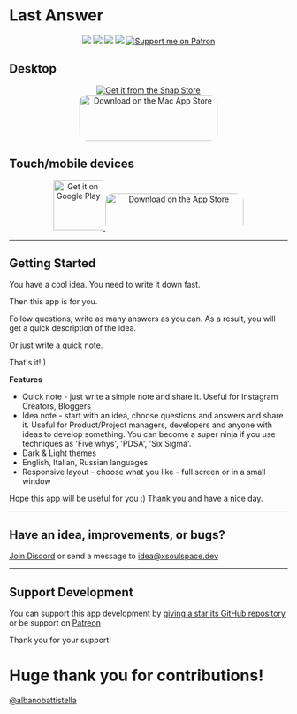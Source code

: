 # Last Answer

<p align="center">
  <a title="License" href="https://github.com/xsoulspace/last_answer/blob/master/LICENSE" ><img src="https://img.shields.io/github/license/xsoulspace/last_answer.svg" /></a>
  <a title="Discord" href="https://discord.com/invite/y54DpJwmAn" ><img src="https://img.shields.io/discord/696688204476055592.svg" /></a>
  <a title="Contributor Covenant" href="https://github.com/xsoulspace/last_answer/blob/master/CODE_OF_CONDUCT.md" ><img src="https://img.shields.io/badge/Contributor%20Covenant-v2.0%20adopted-ff69b4.svg" /></a>
  <a title="Contributors" href="https://github.com/xsoulspace/last_answer/graphs/contributors" ><img src="https://img.shields.io/github/contributors/xsoulspace/last_answer.svg" /></a>
  <a href="https://patreon.com/arenukvern"><img src="https://img.shields.io/endpoint.svg?url=https%3A%2F%2Fshieldsio-Patron.vercel.app%2Fapi%3Fusername%3Darenukvern%26type%3Dpatrons&style=flat" alt="Support me on Patron" /></a>
</p>

## Desktop

<p align="center">
  <a href="https://snapcraft.io/last-answer">
    <img alt="Get it from the Snap Store" src="https://snapcraft.io/static/images/badges/en/snap-store-black.svg" />
  </a>
  <br>
  <a href="https://apps.apple.com/us/app/lastanswer-brainstorm-notes/id1592159945?itsct=apps_box_badge&amp;itscg=30200" style="display: inline-block; overflow: hidden; border-top-left-radius: 13px; border-top-right-radius: 13px; border-bottom-right-radius: 13px; border-bottom-left-radius: 13px; width: 250px; height: 83px;"><img src="https://tools.applemediaservices.com/api/badges/download-on-the-mac-app-store/black/en-us?size=250x83&amp;releaseDate=1635811200&h=7b4ee31f392c6d52e26a1a9bff14996f" alt="Download on the Mac App Store" style="border-top-left-radius: 13px; border-top-right-radius: 13px; border-bottom-right-radius: 13px; border-bottom-left-radius: 13px; width: 250px; height: 83px;"></a>
</p>

## Touch/mobile devices

<p align="center">
  <a href='https://play.google.com/store/apps/details?id=dev.xsoulspace.lastanswer&pcampaignid=pcampaignidMKT-Other-global-all-co-prtnr-py-PartBadge-Mar2515-1'>
    <img height="90px"; alt='Get it on Google Play' src='https://play.google.com/intl/en_us/badges/static/images/badges/en_badge_web_generic.png'/>
  </a>
  <a href="https://apps.apple.com/us/app/lastanswer-brainstorm-notes/id1592159945?itsct=apps_box_badge&amp;itscg=30200" style="display: inline-block; overflow: hidden; border-top-left-radius: 13px; border-top-right-radius: 13px; border-bottom-right-radius: 13px; border-bottom-left-radius: 13px; width: 250px; height: 67px;"><img  src="https://tools.applemediaservices.com/api/badges/download-on-the-app-store/black/en-us?size=250x83&amp;releaseDate=1635811200&h=c0b39b674d1eebdbed8e027d3291b23c" alt="Download on the App Store" style="border-top-left-radius: 13px; border-top-right-radius: 13px; border-bottom-right-radius: 13px; border-bottom-left-radius: 13px; width: 250px; height: 83px;"></a>
  
</p>

---

## Getting Started

You have a cool idea.
You need to write it down fast.

Then this app is for you.

Follow questions, write as many answers as you can.
As a result, you will get a quick description of the idea.

Or just write a quick note.

That's it!:)

**Features**

- Quick note - just write a simple note and share it. Useful for Instagram Creators, Bloggers
- Idea note - start with an idea, choose questions and answers and share it. Useful for Product/Project managers, developers and anyone with ideas to develop something. You can become a super ninja if you use techniques as 'Five whys', 'PDSA', 'Six Sigma'.
- Dark & Light themes
- English, Italian, Russian languages
- Responsive layout - choose what you like - full screen or in a small window

Hope this app will be useful for you :)
Thank you and have a nice day.

---

## Have an idea, improvements, or bugs?

[Join Discord](https://discord.gg/y54DpJwmAn) or send a message to idea@xsoulspace.dev

---

## Support Development

You can support this app development by [giving a star its GitHub repository](https://github.com/xsoulspace/last_answer) or be support on [Patreon](https://patreon.com/arenukvern)

Thank you for your support!

# Huge thank you for contributions!

[@albanobattistella](https://github.com/albanobattistella)
